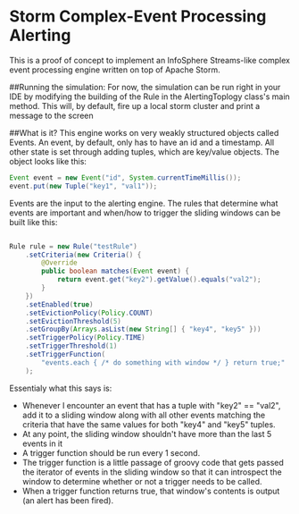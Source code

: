 Storm Complex-Event Processing Alerting
=============================

This is a proof of concept to implement an InfoSphere Streams-like complex event processing engine written on top of Apache Storm.

##Running the simulation: 
For now, the simulation can be run right in your IDE by modifying the building of the Rule in  the AlertingToplogy class's main method. This will, by default, fire up a local storm cluster and print a message to the screen 

##What is it?
This engine works on very weakly structured objects called Events. An event, by default, only has to have an id and a timestamp. All other state is set through adding tuples, which are key/value objects. The object looks like this:

```java
Event event = new Event("id", System.currentTimeMillis());
event.put(new Tuple("key1", "val1"));
```

Events are the input to the alerting engine. The rules that determine what events are important and when/how to trigger the sliding windows can be built like this:

```java 

Rule rule = new Rule("testRule") 
    .setCriteria(new Criteria() {
        @Override
        public boolean matches(Event event) {
            return event.get("key2").getValue().equals("val2");
        }
    })
    .setEnabled(true)
    .setEvictionPolicy(Policy.COUNT)
    .setEvictionThreshold(5)
    .setGroupBy(Arrays.asList(new String[] { "key4", "key5" }))
    .setTriggerPolicy(Policy.TIME)
    .setTriggerThreshold(1)
    .setTriggerFunction(
        "events.each { /* do something with window */ } return true;"
    );
```

Essentialy what this says is:
- Whenever I encounter an event that has a tuple with "key2" == "val2", add it to a sliding window along with all other events matching the criteria that have the same values for both "key4" and "key5" tuples. 
- At any point, the sliding window shouldn't have more than the last 5 events in it 
- A trigger function should be run every 1 second. 
- The trigger function is a little passage of groovy code that gets passed the iterator of events in the sliding window so that it can introspect the window to determine whether or not a trigger needs to be called. 
- When a trigger function returns true, that window's contents is output (an alert has been fired).

